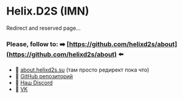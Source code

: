 # Helix.D2S (IMN)

Redirect and reserved page... 

### Please, follow to: ➡️ [https://github.com/helixd2s/about](https://github.com/helixd2s/about) ⬅️

  - 🥀 [about.helixd2s.su](http://about.helixd2s.su/) (там просто редирект пока что)
  - 🥀 [GitHub репозиторий](https://github.com/helixd2s/about)
  - 🥀 [Наш Discord](https://discord.gg/8Hu2H8yghF)
  - 🥀 [VK](https://vk.com/helixd2s)
 
